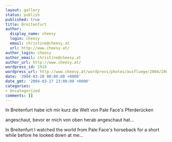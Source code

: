 ```yaml
---
layout: gallery
status: publish
published: true
title: Breitenfurt
author:
  display_name: cheesy
  login: cheesy
  email: christine@cheesy.at
  url: http://www.cheesy.at/
author_login: cheesy
author_email: christine@cheesy.at
author_url: http://www.cheesy.at/
wordpress_id: 1910
wordpress_url: http://www.cheesy.at/wordpress/photos/ausfluege/2004/2004-03-28/
date: '2004-03-28 00:00:00 +0000'
date_gmt: '2004-03-27 23:00:00 +0000'
categories:
- Uncategorized
comments: []
---
```

<!--:de-->In Breitenfurt habe ich mir kurz die Welt von Pale Face's Pferderücken
angeschaut, bevor er mich von oben herab angeschaut hat...
<!--:--><!--:en-->In Breitenfurt I watched the world from Pale Face's horseback for a short while before he looked down at me...
<!--:-->
